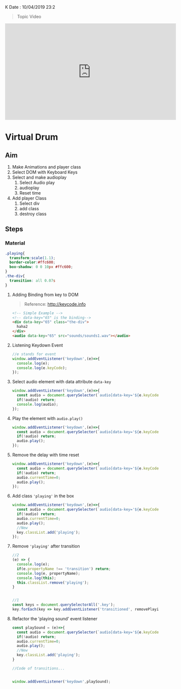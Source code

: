 K Date : 10/04/2019 23:2

> Topic Video

<iframe width="560" height="315" src="https://www.youtube.com/embed/ceRuAuiP6v4" frameborder="0" allow="accelerometer; autoplay; encrypted-media; gyroscope; picture-in-picture" allowfullscreen></iframe>

# Virtual Drum

## Aim

1. Make Animations and player class
2. Select DOM with Keyboard Keys
3. Select and make audioplay
   1. Select Audio play
   2. audioplay
   3. Reset time
4. Add player Class
   1. Select div
   2. add class
   3. destroy class

## Steps

### Material

```css
.playing{
  transform:scale(1.1);
  border-color:#ffc600;
  box-shadow: 0 0 10px #ffc600;
}
.the-div{
  transition: all 0.07s
}
```

1. Adding Binding from key to DOM

   > Reference: http://keycode.info

   ```html
   <!-- Simple Example -->
   <!-- data-key="65" is the binding-->
   <div data-key="65" class="the-div">
     haha2
   </div>
   <audio data-key="65" src="sounds/sounds1.wav"></audio>
   ```

2. Listening Keydown Event

   ```javascript
   //e stands for event
   window.addEventListener('keydown',(e)=>{
     console.log(e);
     console.log(e.keyCode);
   });
   ```

   

3. Select audio element with data attribute ```data-key```

   ```javascript
   window.addEventListener('keydown',(e)=>{
     const audio = document.querySelecter(`audio[data-key='${e.keyCode}']`);
     if(!audio) return;
     console.log(audio);
   });
   ```

4. Play the element with ```audio.play()```

   ```javascript
   window.addEventListener('keydown',(e)=>{
     const audio = document.querySelecter(`audio[data-key='${e.keyCode}']`);
     if(!audio) return;
     audio.play();
   });
   ```

5. Remove the delay with time reset

   ```javascript
   window.addEventListener('keydown',(e)=>{
     const audio = document.querySelecter(`audio[data-key='${e.keyCode}']`);
     if(!audio) return;
     audio.currentTime=0;
     audio.play();
   });
   ```

6. Add class ```'playing'``` in the box

   ```javascript
   window.addEventListener('keydown',(e)=>{
     const audio = document.querySelecter(`audio[data-key='${e.keyCode}']`);
     if(!audio) return;
     audio.currentTime=0;
     audio.play();
     //New
     key.classList.add('playing');
   });
   ```

   

7. Remove ```'playing'``` after transition

   ```javascript
   //2
   (e) => {
     console.log(e);
     if(e.propertyName !== 'transition') return;
     console.log(e, propertyName);
     console.log(this);
     this.classList.remove('playing');
   }
   
   
   //1
   const keys = document.querySelectorAll('.key');
   key.forEach(key => key.addEventListener('transitioned', removePlaying))
   ```

   

8. Refactor the 'playing sound' event listener

   ```javascript
   const playSound = (e)=>{
     const audio = document.querySelecter(`audio[data-key='${e.keyCode}']`);
     if(!audio) return;
     audio.currentTime=0;
     audio.play();
     //New
     key.classList.add('playing');
   }
   
   //Code of transitions...
   
   
   window.addEventListener('keydown',playSound);
   ```

   